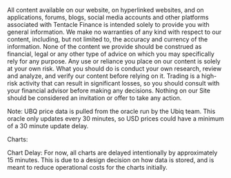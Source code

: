 All content available on our website, on hyperlinked websites, and on applications, forums, blogs, social media accounts and other platforms associated with Tentacle Finance is intended solely to provide you with general information. We make no warranties of any kind with respect to our content, including, but not limited to, the accuracy and currency of the information. None of the content we provide should be construed as financial, legal or any other type of advice on which you may specifically rely for any purpose. Any use or reliance you place on our content is solely at your own risk. What you should do is conduct your own research, review and analyze, and verify our content before relying on it. Trading is a high-risk activity that can result in significant losses, so you should consult with your financial advisor before making any decisions. Nothing on our Site should be considered an invitation or offer to take any action.

Note: UBQ price data is pulled from the oracle run by the Ubiq team. This oracle only updates every 30 minutes, so USD prices could have a minimum of a 30 minute update delay.

Charts:

Chart Delay: For now, all charts are delayed intentionally by approximately 15 minutes. This is due to a design decision on how data is stored, and is meant to reduce operational costs for the charts initially.
